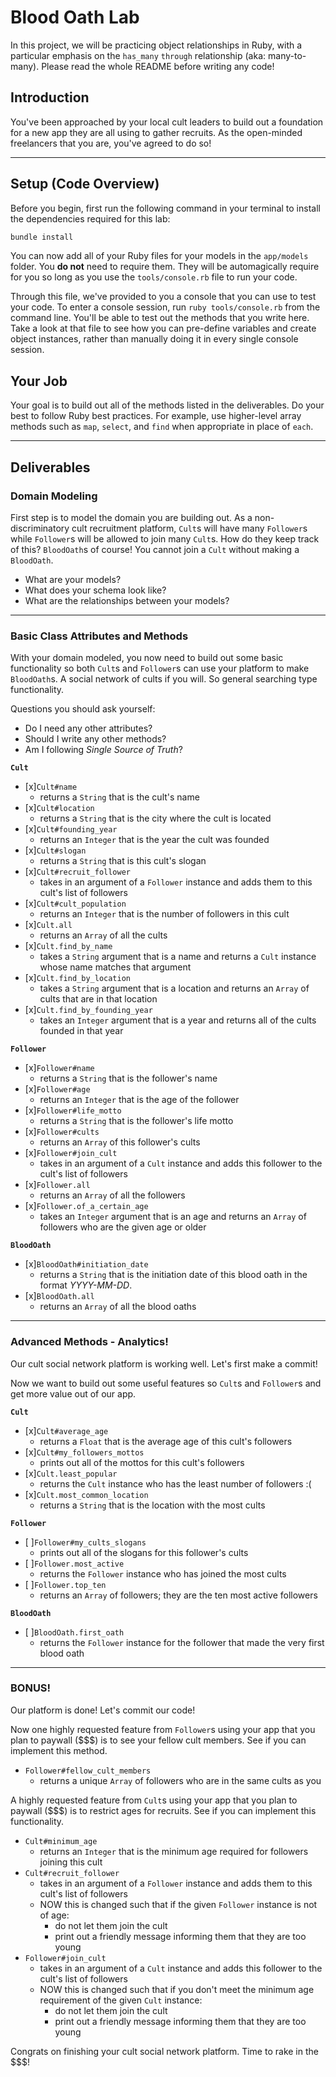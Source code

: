 Blood Oath Lab
==============

In this project, we will be practicing object relationships in Ruby, with a particular emphasis on the `has_many` `through` relationship (aka: many-to-many). Please read the whole README before writing any code!

## Introduction

You've been approached by your local cult leaders to build out a foundation for a new app they are all using to gather recruits. As the open-minded freelancers that you are, you've agreed to do so!

---

## Setup (Code Overview)

Before you begin, first run the following command in your terminal to install the dependencies required for this lab:

```sh
bundle install
```

You can now add all of your Ruby files for your models in the `app/models` folder. You **do not** need to require them. They will be automagically require for you so long as you use the `tools/console.rb` file to run your code.

Through this file, we've provided to you a console that you can use to test your code. To enter a console session, run `ruby tools/console.rb` from the command line. You'll be able to test out the methods that you write here. Take a look at that file to see how you can pre-define variables and create object instances, rather than manually doing it in every single console session.

## Your Job

Your goal is to build out all of the methods listed in the deliverables. Do your best to follow Ruby best practices. For example, use higher-level array methods such as `map`, `select`, and `find` when appropriate in place of `each`.

---

## Deliverables

### Domain Modeling

First step is to model the domain you are building out. As a non-discriminatory cult recruitment platform, `Cult`s will have many `Follower`s while `Follower`s will be allowed to join many `Cult`s. How do they keep track of this? `BloodOath`s of course! You cannot join a `Cult` without making a `BloodOath`.

* What are your models?
* What does your schema look like?
* What are the relationships between your models?

---

### Basic Class Attributes and Methods

With your domain modeled, you now need to build out some basic functionality so both `Cult`s and `Follower`s can use your platform to make `BloodOath`s. A social network of cults if you will. So general searching type functionality.

Questions you should ask yourself:

* Do I need any other attributes?
* Should I write any other methods?
* Am I following _Single Source of Truth_?

**`Cult`**

* [x]`Cult#name`
  * returns a `String` that is the cult's name
* [x]`Cult#location`
  * returns a `String` that is the city where the cult is located
* [x]`Cult#founding_year`
  * returns an `Integer` that is the year the cult was founded
* [x]`Cult#slogan`
  * returns a `String` that is this cult's slogan
* [x]`Cult#recruit_follower`
  * takes in an argument of a `Follower` instance and adds them to this cult's list of followers
* [x]`Cult#cult_population`
  * returns an `Integer` that is the number of followers in this cult
* [x]`Cult.all`
  * returns an `Array` of all the cults
* [x]`Cult.find_by_name`
  * takes a `String` argument that is a name and returns a `Cult` instance whose name matches that argument
* [x]`Cult.find_by_location`
  * takes a `String` argument that is a location and returns an `Array` of cults that are in that location
* [x]`Cult.find_by_founding_year`
  * takes an `Integer` argument that is a year and returns all of the cults founded in that year

**`Follower`**

* [x]`Follower#name`
  * returns a `String` that is the follower's name
* [x]`Follower#age`
  * returns an `Integer` that is the age of the follower
* [x]`Follower#life_motto`
  * returns a `String` that is the follower's life motto
* [x]`Follower#cults`
  * returns an `Array` of this follower's cults
* [x]`Follower#join_cult`
  * takes in an argument of a `Cult` instance and adds this follower to the cult's list of followers
* [x]`Follower.all`
  * returns an `Array` of all the followers
* [x]`Follower.of_a_certain_age`
  * takes an `Integer` argument that is an age and returns an `Array` of followers who are the given age or older

**`BloodOath`**

* [x]`BloodOath#initiation_date`
  * returns a `String` that is the initiation date of this blood oath in the format _YYYY-MM-DD_.
* [x]`BloodOath.all`
  * returns an `Array` of all the blood oaths

---

### Advanced Methods - Analytics!

Our cult social network platform is working well. Let's first make a commit!

Now we want to build out some useful features so `Cult`s and `Follower`s and get more value out of our app.

**`Cult`**

* [x]`Cult#average_age`
  * returns a `Float` that is the average age of this cult's followers
* [x]`Cult#my_followers_mottos`
  * prints out all of the mottos for this cult's followers
* [x]`Cult.least_popular`
  * returns the `Cult` instance who has the least number of followers :(
* [x]`Cult.most_common_location`
  * returns a `String` that is the location with the most cults

**`Follower`**

* [ ]`Follower#my_cults_slogans`
  * prints out all of the slogans for this follower's cults
* [ ]`Follower.most_active`
  * returns the `Follower` instance who has joined the most cults
* [ ]`Follower.top_ten`
  * returns an `Array` of followers; they are the ten most active followers

**`BloodOath`**

* [ ]`BloodOath.first_oath`
  * returns the `Follower` instance for the follower that made the very first blood oath

---

### BONUS!

Our platform is done! Let's commit our code!

Now one highly requested feature from `Follower`s using your app that you plan to paywall ($$$) is to see your fellow cult members. See if you can implement this method.

* `Follower#fellow_cult_members`
  * returns a unique `Array` of followers who are in the same cults as you

A highly requested feature from `Cult`s using your app that you plan to paywall ($$$) is to restrict ages for recruits. See if you can implement this functionality.

* `Cult#minimum_age`
  * returns an `Integer` that is the minimum age required for followers joining this cult
* `Cult#recruit_follower`
  * takes in an argument of a `Follower` instance and adds them to this cult's list of followers
  * NOW this is changed such that if the given `Follower` instance is not of age:
    * do not let them join the cult
    * print out a friendly message informing them that they are too young
* `Follower#join_cult`
  * takes in an argument of a `Cult` instance and adds this follower to the cult's list of followers
  * NOW this is changed such that if you don't meet the minimum age requirement of the given `Cult` instance:
    * do not let them join the cult
    * print out a friendly message informing them that they are too young

Congrats on finishing your cult social network platform. Time to rake in the $$$!

